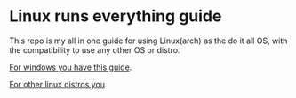 # Linux runs everything guide

This repo is my all in one guide for using Linux(arch) as the do it all OS, with the compatibility to use any other OS or distro.


[For windows you have this guide](./LSW-Linux-Subsystem-for-Windows.md).

[For other linux distros you](./Linux-containers.md).
